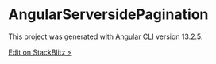 # AngularServersidePagination

This project was generated with [Angular CLI](https://github.com/angular/angular-cli) version 13.2.5.

[Edit on StackBlitz ⚡️](https://stackblitz.com/edit/angular-ivy-44q5bb)
